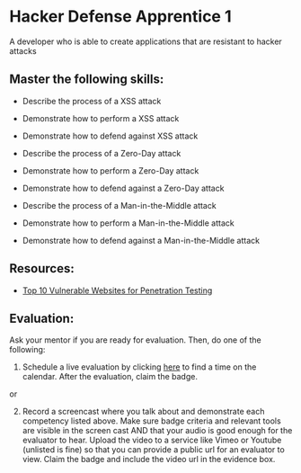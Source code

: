 # Hacker Defense Apprentice 1

A developer who is able to create applications that are resistant to hacker attacks

## Master the following skills:

* Describe the process of a XSS attack
* Demonstrate how to perform a XSS attack
* Demonstrate how to defend against XSS attack

* Describe the process of a Zero-Day attack
* Demonstrate how to perform a Zero-Day attack
* Demonstrate how to defend against a Zero-Day attack

* Describe the process of a Man-in-the-Middle attack
* Demonstrate how to perform a Man-in-the-Middle attack
* Demonstrate how to defend against a Man-in-the-Middle attack

## Resources:

* [Top 10 Vulnerable Websites for Penetration Testing](https://securitytrails.com/blog/vulnerable-websites-for-penetration-testing)

## Evaluation:

Ask your mentor if you are ready for evaluation. Then, do one of the following:

1. Schedule a live evaluation by clicking [here](http://evals.codex.academy) to find a time on the calendar. After the evaluation, claim the badge.

or

2. Record a screencast where you talk about and demonstrate each competency listed above. Make sure badge criteria and relevant tools are visible in the screen cast AND that your audio is good enough for the evaluator to hear. Upload the video to a service like Vimeo or Youtube (unlisted is fine) so that you can provide a public url for an evaluator to view. Claim the badge and include the video url in the evidence box.
